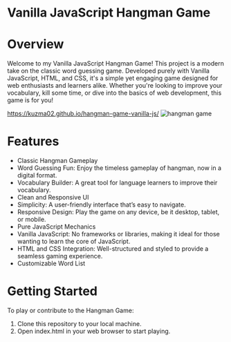 # Vanilla JavaScript Hangman Game

# Overview
Welcome to my Vanilla JavaScript Hangman Game! This project is a modern take on the classic word guessing game. Developed purely with Vanilla JavaScript, HTML, and CSS, it's a simple yet engaging game designed for web enthusiasts and learners alike. Whether you're looking to improve your vocabulary, kill some time, or dive into the basics of web development, this game is for you!

https://kuzma02.github.io/hangman-game-vanilla-js/
![hangman game](https://github.com/Kuzma02/hangman-game-vanilla-js/assets/138793624/6c6ac1fe-97ec-4d6e-9596-7954877b0b78)

# Features
- Classic Hangman Gameplay
- Word Guessing Fun: Enjoy the timeless gameplay of hangman, now in a digital format.
- Vocabulary Builder: A great tool for language learners to improve their vocabulary.
- Clean and Responsive UI
- Simplicity: A user-friendly interface that’s easy to navigate.
- Responsive Design: Play the game on any device, be it desktop, tablet, or mobile.
- Pure JavaScript Mechanics
- Vanilla JavaScript: No frameworks or libraries, making it ideal for those wanting to learn the core of JavaScript.
- HTML and CSS Integration: Well-structured and styled to provide a seamless gaming experience.
- Customizable Word List

# Getting Started
To play or contribute to the Hangman Game:
1. Clone this repository to your local machine.
2. Open index.html in your web browser to start playing.
